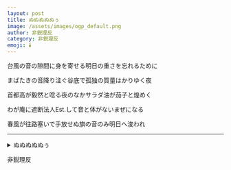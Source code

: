 ```yaml
---
layout: post
title: ぬぬぬぬぬぅ
image: /assets/images/ogp_default.png
author: 非鋭理反
category: 非鋭理反
emoji: 🕯️
---
```


<div class="tanka-area"><div class="tanka">
<p>台風の音の隙間に身を寄せる明日の重さを忘れるために</p>

<p>まばたきの音降り注ぐ谷底で孤独の質量はかりゆく夜</p>

<p>首都高が毅然と唸る夜のなかサラダ油が茄子と煌めく</p>

<p>わが庵に遮断法人Est.して音と体がないまぜになる　　</p>

<p>春風が往路塞いで手放せぬ旗の音のみ明日へ浚われ</p>

</div></div>

---

<details><summary>ぬぬぬぬぬぅ</summary>
台風の音の隙間に身を寄せる明日の重さを忘れるために<br/>
まばたきの音降り注ぐ谷底で孤独の質量はかりゆく夜<br/>
首都高が毅然と唸る夜のなかサラダ油が茄子と煌めく<br/>
わが庵に遮断法人Est.して音と体がないまぜになる　　<br/>
春風が往路塞いで手放せぬ旗の音のみ明日へ浚われ<br/>
<br/>

</details>

非鋭理反
